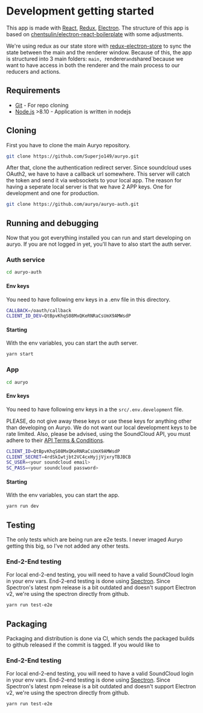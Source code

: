 # Development getting started

This app is made with [React](https://reactjs.org/), [Redux](https://redux.js.org), [Electron](electronjs.org). The structure of this app is based on [chentsulin/electron-react-boilerplate](https://github.com/chentsulin/electron-react-boilerplate) with some adjustments.

We're using redux as our state store with [redux-electron-store](https://github.com/samiskin/redux-electron-store) to sync the state between the main and the renderer window. Because of this, the app is structured into 3 main folders: `main, `renderer` and `shared`because we want to have access in both the renderer and the main process to our reducers and actions.

## Requirements

* [Git](http://git-scm.com/) - For repo cloning
* [Node.js](http://nodejs.org/) >8.10 - Application is written in nodejs

## Cloning

First you have to clone the main Auryo repository.

```sh
git clone https://github.com/Superjo149/auryo.git
```
After that, clone the authentication redirect server. Since soundcloud uses OAuth2, we have to have a callback url somewhere. This server will catch the token and send it via websockets to your local app. The reason for having a seperate local server is that we have 2 APP keys. One for development and one for production.
```sh
git clone https://github.com/auryo/auryo-auth.git
```

## Running and debugging

Now that you got everything installed you can run and start developing on auryo. If you are not logged in yet, you'll have to also start the auth server.

### Auth service
```sh
cd auryo-auth
```
#### Env keys
You need to have following env keys in a .env file in this directory.

```sh
CALLBACK=/oauth/callback
CLIENT_ID_DEV=QtBpvKhqS08MxQKeRNRaCsUmX9AMWsdP

```
#### Starting
With the env variables, you can start the auth server.

```sh
yarn start
```

### App
```sh
cd auryo
```
#### Env keys
You need to have following env keys in a the `src/.env.development` file.

PLEASE, do not give away these keys or use these keys for anything other than developing on Auryo. We do not want our local development keys to be rate limited. Also, please be advised, using the SoundCloud API, you must adhere to their [API Terms & Conditions](https://developers.soundcloud.com/docs/api/terms-of-use).
```sh
CLIENT_ID=QtBpvKhqS08MxQKeRNRaCsUmX9AMWsdP
CLIENT_SECRET=4rdSkIwtjbt2VC4cxHyjjVjxryTBJBCB
SC_USER=<your soundcloud email>
SC_PASS=<your soundcloud password>

```
#### Starting
With the env variables, you can start the app.

```sh
yarn run dev
```

## Testing
The only tests which are being run are e2e tests. I never imaged Auryo getting this big, so I've not added any other tests.
### End-2-End testing
For local end-2-end testing, you will need to have a valid SoundCloud login in your env vars. End-2-end testing is done using [Spectron](https://github.com/electron/spectron). Since Spectron's latest npm release is a bit outdated and doesn't support Electron v2, we're using the spectron directly from github.

```sh
yarn run test-e2e
```

## Packaging
Packaging and distribution is done via CI, which sends the packaged builds to github released if the commit is tagged. If you would like to 

### End-2-End testing
For local end-2-end testing, you will need to have a valid SoundCloud login in your env vars. End-2-end testing is done using [Spectron](https://github.com/electron/spectron). Since Spectron's latest npm release is a bit outdated and doesn't support Electron v2, we're using the spectron directly from github.

```sh
yarn run test-e2e
```

